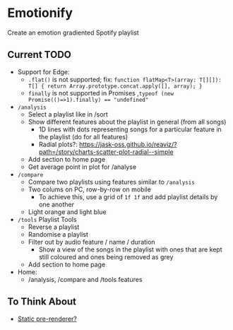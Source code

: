 # Emotionify
Create an emotion gradiented Spotify playlist

## Current TODO
- Support for Edge:
    - `.flat()` is not supported; fix: `function flatMap<T>(array: T[][]): T[] { return Array.prototype.concat.apply([], array); }`
    - `finally` is not supported in Promises ,`typeof (new Promise(()=>1).finally) == "undefined"`
- `/analysis`
    - Select a playlist like in /sort
    - Show different features about the playlist in general (from all songs)
        - 1D lines with dots representing songs for a particular feature in the playlist (do for all features)
        - Radial plots?: https://jask-oss.github.io/reaviz/?path=/story/charts-scatter-plot-radial--simple
    - Add section to home page
    - Get average point in plot for /analyse
- `/compare`
    - Compare two playlists using features similar to `/analysis`
    - Two colums on PC, row-by-row on mobile
        - To achieve this, use a grid of `1f 1f` and add playlist details by one another
	- Light orange and light blue
- `/tools` Playlist Tools
    - Reverse a playlist
    - Randomise a playlist
    - Filter out by audio feature / name / duration
        - Show a view of the songs in the playlist with ones that are kept still coloured and ones being removed as grey
    - Add section to home page
- Home:
    - /analysis, /compare and /tools features

## To Think About
- [Static pre-renderer?](https://github.com/geelen/react-snapshot)
